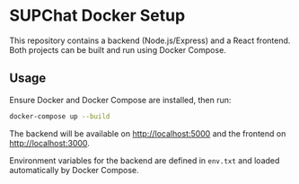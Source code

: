 # SUPChat Docker Setup

This repository contains a backend (Node.js/Express) and a React frontend.
Both projects can be built and run using Docker Compose.

## Usage

Ensure Docker and Docker Compose are installed, then run:

```bash
docker-compose up --build
```

The backend will be available on [http://localhost:5000](http://localhost:5000)
and the frontend on [http://localhost:3000](http://localhost:3000).

Environment variables for the backend are defined in `env.txt` and loaded
automatically by Docker Compose.


